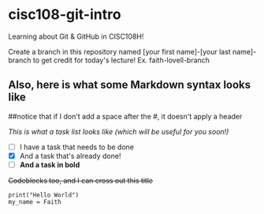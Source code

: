 # cisc108-git-intro
Learning about Git &amp; GitHub in CISC108H!

Create a branch in this repository named [your first name]-[your last name]-branch to get credit for today's lecture!
Ex. faith-lovell-branch

## Also, here is what some Markdown syntax looks like
##notice that if I don't add a space after the #, it doesn't apply a header

*This is what a task list looks like (which will be useful for you soon!)*
- [ ] I have a task that needs to be done
- [x] And a task that's already done!
- [ ] **And a task in bold**

~~Codeblocks too, and I can cross out this title~~
```
print("Hello World")
my_name = Faith
```

